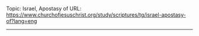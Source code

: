Topic: Israel, Apostasy of
URL: https://www.churchofjesuschrist.org/study/scriptures/tg/israel-apostasy-of?lang=eng

---

